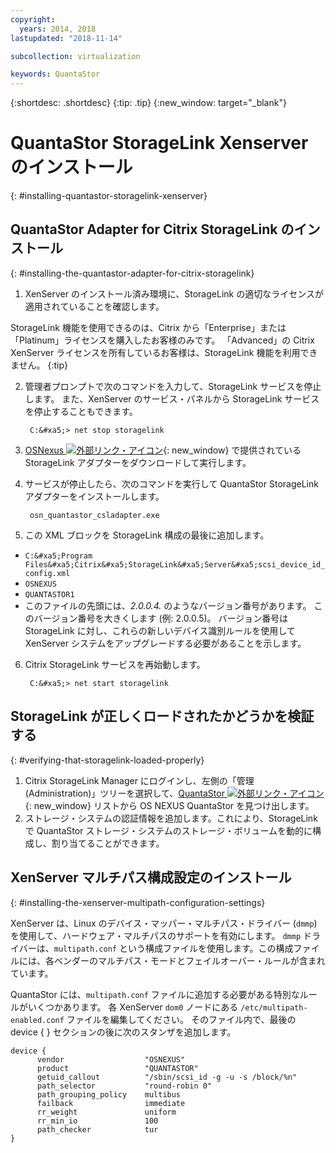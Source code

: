 ```yaml
---
copyright:
  years: 2014, 2018
lastupdated: "2018-11-14"

subcollection: virtualization

keywords: QuantaStor
---
```

{:shortdesc: .shortdesc}
{:tip: .tip}
{:new_window: target="_blank"}

# QuantaStor StorageLink Xenserver のインストール
{: #installing-quantastor-storagelink-xenserver}

## QuantaStor Adapter for Citrix StorageLink のインストール
{: #installing-the-quantastor-adapter-for-citrix-storagelink}

1. XenServer のインストール済み環境に、StorageLink の適切なライセンスが適用されていることを確認します。

StorageLink 機能を使用できるのは、Citrix から「Enterprise」または「Platinum」ライセンスを購入したお客様のみです。 「Advanced」の Citrix XenServer ライセンスを所有しているお客様は、StorageLink 機能を利用できません。
{:tip}

2. 管理者プロンプトで次のコマンドを入力して、StorageLink サービスを停止します。 また、XenServer のサービス・パネルから StorageLink サービスを停止することもできます。

        C:&#xa5;> net stop storagelink

3. [OSNexus ![外部リンク・アイコン](../../icons/launch-glyph.svg "外部リンク・アイコン")](https://www.osnexus.com/trynow/){: new_window} で提供されている StorageLink アダプターをダウンロードして実行します。
4. サービスが停止したら、次のコマンドを実行して QuantaStor StorageLink アダプターをインストールします。

        osn_quantastor_csladapter.exe

5. この XML ブロックを StorageLink 構成の最後に追加します。
  * `C:&#xa5;Program Files&#xa5;Citrix&#xa5;StorageLink&#xa5;Server&#xa5;scsi_device_id_config.xml`
  * `OSNEXUS`
  * `QUANTASTOR1`
  * このファイルの先頭には、_2.0.0.4._ のようなバージョン番号があります。 このバージョン番号を大きくします (例: 2.0.0.5)。 バージョン番号は StorageLink に対し、これらの新しいデバイス識別ルールを使用して XenServer システムをアップグレードする必要があることを示します。
6. Citrix StorageLink サービスを再始動します。

        C:&#xa5;> net start storagelink

## StorageLink が正しくロードされたかどうかを検証する
{: #verifying-that-storagelink-loaded-properly}

1. Citrix StorageLink Manager にログインし、左側の「管理 (Administration)」ツリーを選択して、[QuantaStor ![外部リンク・アイコン](../../icons/launch-glyph.svg "外部リンク・アイコン")](https://svn.osnexus.com/mediawiki/images/thumb/c/c8/Storagelink_admin.png/640px-Storagelink_admin.png){: new_window} リストから OS NEXUS QuantaStor を見つけ出します。
2. ストレージ・システムの認証情報を追加します。これにより、StorageLink で QuantaStor ストレージ・システムのストレージ・ボリュームを動的に構成し、割り当てることができます。

## XenServer マルチパス構成設定のインストール
{: #installing-the-xenserver-multipath-configuration-settings}

XenServer は、Linux のデバイス・マッパー・マルチパス・ドライバー (`dmmp`) を使用して、ハードウェア・マルチパスのサポートを有効にします。 `dmmp` ドライバーは、`multipath.conf` という構成ファイルを使用します。この構成ファイルには、各ベンダーのマルチパス・モードとフェイルオーバー・ルールが含まれています。

QuantaStor には、`multipath.conf` ファイルに追加する必要がある特別なルールがいくつかあります。 各 XenServer `dom0` ノードにある `/etc/multipath-enabled.conf` ファイルを編集してください。 そのファイル内で、最後の device { } セクションの後に次のスタンザを追加します。

    device {
          vendor                  "OSNEXUS"
          product                 "QUANTASTOR"
          getuid_callout          "/sbin/scsi_id -g -u -s /block/%n"
          path_selector           "round-robin 0"
          path_grouping_policy    multibus
          failback                immediate
          rr_weight               uniform
          rr_min_io               100
          path_checker            tur
    }
